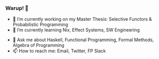 ### Warup! 👋

<!--
**bolt12/bolt12** is a ✨ _special_ ✨ repository because its `README.md` (this file) appears on your GitHub profile. -->

- 🔭 I’m currently working on my Master Thesis: Selective Functors & Probabilistic Programming
- 🌱 I’m currently learning Nix, Effect Systems, SW Engineering
<!-- 👯 I’m looking to collaborate on ... -->
<!-- 🤔 I’m looking for help with ... -->
- 💬 Ask me about Haskell, Functional Programming, Formal Methods, Algebra of Programming
- 📫 How to reach me: Email, Twitter, FP Slack
<!-- 😄 Pronouns: ... -->
<!-- ⚡ Fun fact: ... -->

